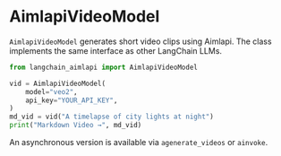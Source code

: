 # AimlapiVideoModel

`AimlapiVideoModel` generates short video clips using Aimlapi. The class
implements the same interface as other LangChain LLMs.

```python
from langchain_aimlapi import AimlapiVideoModel

vid = AimlapiVideoModel(
    model="veo2",
    api_key="YOUR_API_KEY",
)
md_vid = vid("A timelapse of city lights at night")
print("Markdown Video →", md_vid)
```

An asynchronous version is available via `agenerate_videos` or `ainvoke`.

